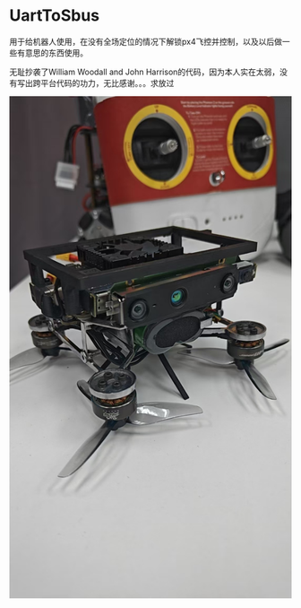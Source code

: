 # UartToSbus

用于给机器人使用，在没有全场定位的情况下解锁px4飞控并控制，以及以后做一些有意思的东西使用。

无耻抄袭了William Woodall and John Harrison的代码，因为本人实在太弱，没有写出跨平台代码的功力，无比感谢。。。求放过

![image-20241123011044708](README.assets/image-20241123011044708.png)